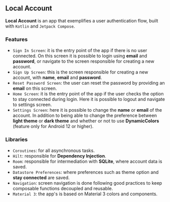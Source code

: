 ## Local Account

<b>Local Account</b> is an app that exemplifies a user authentication flow, built with `Kotlin`
and `Jetpack Compose`.

### Features

- `Sign In Screen`: it is the entry point of the app if there is no user connected. On this screen
  it is possible to login using <b>email</b> and <b>password</b>, or navigate to the screen
  responsible for creating a new account.
- `Sign Up Screen`: this is the screen responsible for creating a new account, with <b>name</b>, <b>
  email</b> and <b>password</b>.
- `Reset Password Screen`: the user can reset the password by providing an <b>email</b> on this
  screen.
- `Home Screen`: it is the entry point of the app if the user checks the option to stay connected
  during login. Here it is possible to logout and navigate to settings screen.
- `Settings Screen`: here it is possible to change the <b>name</b> or <b>email</b> of the account.
  In addition to being able to change the preference between <b>light theme</b> or <b>dark theme</b>
  and whether or not to use <b>DynamicColors</b> (feature only for Android 12 or higher).

### Libraries

- `Coroutines`: for all asynchronous tasks.
- `Hilt`: responsible for <b>Dependency Injection</b>.
- `Room`: responsible for intermediation with <b>SQLite</b>, where account data is saved.
- `Datastore Preferences`: where preferences such as theme option and <b>stay connected</b> are
  saved.
- `Navigation`: screen navigation is done following good practices to keep composable functions
  decoupled and reusable.
- `Material 3`: the app's is based on Material 3 colors and components.
 